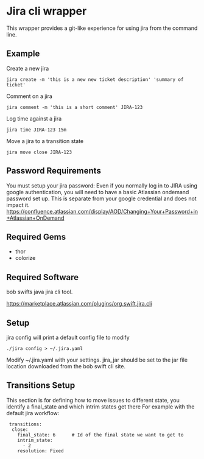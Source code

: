 
Jira cli wrapper
==============

This wrapper provides a git-like experience for using jira from the command line.

Example
-------------
Create a new jira
```
jira create -m 'this is a new new ticket description' 'summary of ticket'
```

Comment on a jira
```
jira comment -m 'this is a short comment' JIRA-123
```
Log time against a jira
```
jira time JIRA-123 15m
```
Move a jira to a transition state
```
jira move close JIRA-123
```

Password Requirements
--------------

You must setup your jira password:
Even if you normally log in to JIRA using google authentication,
you will need to have a basic Atlassian ondemand password set up.
This is separate from your google credential and does not impact it.
https://confluence.atlassian.com/display/AOD/Changing+Your+Password+in+Atlassian+OnDemand


Required Gems
--------------
- thor
- colorize

Required Software
--------------
bob swifts java jira cli tool.

https://marketplace.atlassian.com/plugins/org.swift.jira.cli


Setup
--------------

jira config will print a default config file to modify

``` 
./jira config > ~/.jira.yaml
```

Modify ~/.jira.yaml with your settings.
jira_jar should be set to the jar file location downloaded from the bob swift cli site.

Transitions Setup
--------------

This section is for defining how to move issues to different state, you identify a final_state and which intrim states get there
For example with the default jira workflow:
```
 transitions:
  close:
    final_state: 6      # Id of the final state we want to get to
    intrim_state:
      - 2
    resolution: Fixed
```

